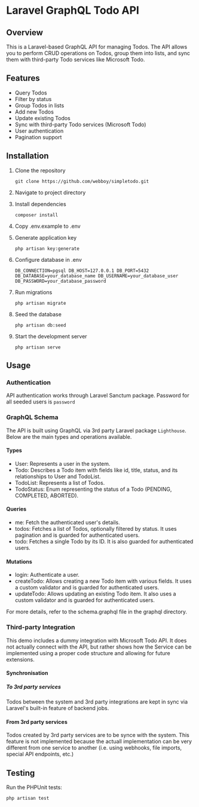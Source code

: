 # Laravel GraphQL Todo API

## Overview

This is a Laravel-based GraphQL API for managing Todos. The API allows you to perform CRUD operations on Todos, group them into lists, and sync them with third-party Todo services like Microsoft Todo.

## Features
- Query Todos
- Filter by status
- Group Todos in lists
- Add new Todos
- Update existing Todos
- Sync with third-party Todo services (Microsoft Todo)
- User authentication
- Pagination support

## Installation

1. Clone the repository

   `git clone https://github.com/webboy/simpletodo.git`
2. Navigate to project directory
3. Install dependencies

    `composer install`   

4. Copy .env.example to .env
5. Generate application key

    `php artisan key:generate`

6. Configure database in .env

    `DB_CONNECTION=pgsql
   DB_HOST=127.0.0.1
   DB_PORT=5432
   DB_DATABASE=your_database_name
   DB_USERNAME=your_database_user
   DB_PASSWORD=your_database_password`
7. Run migrations

    `php artisan migrate`

8. Seed the database

    `php artisan db:seed`

9. Start the development server

    `php artisan serve`

## Usage

### Authentication

API authentication works through Laravel Sanctum package. Password for all seeded users is `password`

### GraphQL Schema

The API is built using GraphQL via 3rd party Laravel package `Lighthouse`. Below are the main types and operations available.

#### Types
- User: Represents a user in the system.
- Todo: Describes a Todo item with fields like id, title, status, and its relationships to User and TodoList.
- TodoList: Represents a list of Todos.
- TodoStatus: Enum representing the status of a Todo (PENDING, COMPLETED, ABORTED).
#### Queries
- me: Fetch the authenticated user's details.
- todos: Fetches a list of Todos, optionally filtered by status. It uses pagination and is guarded for authenticated users.
- todo: Fetches a single Todo by its ID. It is also guarded for authenticated users.

#### Mutations
- login: Authenticate a user.
- createTodo: Allows creating a new Todo item with various fields. It uses a custom validator and is guarded for authenticated users.
- updateTodo: Allows updating an existing Todo item. It also uses a custom validator and is guarded for authenticated users.

For more details, refer to the schema.graphql file in the graphql directory. 

### Third-party Integration

This demo  includes a dummy integration with Microsoft Todo API. It does not actually connect with the API, 
but rather shows how the Service can be implemented using a proper code structure and allowing for future extensions.

#### Synchronisation

##### To 3rd party services
Todos between the system and 3rd party integrations are kept in sync via Laravel's built-in feature of backend jobs.

#### From 3rd party services
Todos created by 3rd party services are to be synce with the system. This feature is not implemented 
because the actuall implementation can be very different from one service to another (i.e. using webhooks, file imports, special API endpoints, etc.)

## Testing
Run the PHPUnit tests:

`php artisan test`









